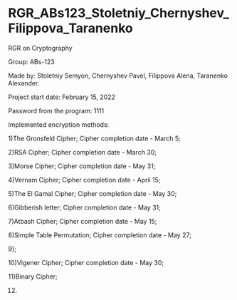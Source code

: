 # RGR_ABs123_Stoletniy_Chernyshev_Filippova_Taranenko
RGR on Cryptography

Group:      ABs-123

Made by:    Stoletniy Semyon,
            Chernyshev Pavel,
            Filippova Alena,
            Taranenko Alexander.

Project start
date:       February 15, 2022

Password from the program: 1111

Implemented encryption
methods:

1)The Gronsfeld Cipher; Cipher completion date - March 5;

2)RSA Cipher; Cipher completion date - March 30;

3)Morse Cipher; Cipher completion date - May 31;

4)Vernam Cipher; Cipher completion date - April 15;

5)The El Gamal Cipher; Cipher completion date - May 30;

6)Gibberish letter; Cipher completion date - May 31;

7)Atbash Cipher; Cipher completion date - May 15;

8)Simple Table Permutation; Cipher completion date - May 27;

9);

10)Vigener Cipher; Cipher completion date - May 30;

11)Binary Cipher;

12)
